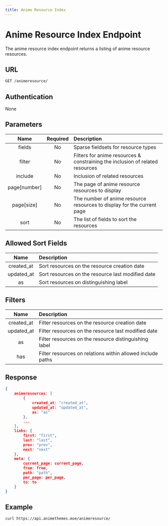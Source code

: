 ```yaml
---
title: Anime Resource Index
---
```


# Anime Resource Index Endpoint

The anime resource index endpoint returns a listing of anime resource resources.

## URL

```sh
GET /animeresource/
```

## Authentication

None

## Parameters

| Name         | Required | Description                                                                   |
| :----------: | :------: | :---------------------------------------------------------------------------- |
| fields       | No       | Sparse fieldsets for resource types                                           |
| filter       | No       | Filters for anime resources & constraining the inclusion of related resources |
| include      | No       | Inclusion of related resources                                                |
| page[number] | No       | The page of anime resource resources to display                               |
| page[size]   | No       | The number of anime resource resources to display for the current page        |
| sort         | No       | The list of fields to sort the resources                                      |

## Allowed Sort Fields

|    Name    | Description                                       |
| :--------: | :------------------------------------------------ |
| created_at | Sort resources on the resource creation date      |
| updated_at | Sort resources on the resource last modified date |
| as         | Sort resources on distinguishing label            |

## Filters

|    Name    | Description                                                |
| :--------: | :--------------------------------------------------------- |
| created_at | Filter resources on the resource creation date             |
| updated_at | Filter resources on the resource last modified date        |
| as         | Filter resources on the resource distinguishing label      |
| has        | Filter resources on relations within allowed include paths |

## Response

```json
{
    animeresources: [
        {
            created_at: "created_at",
            updated_at: "updated_at",
            as: "as"
        },
        ...
    ],
    links: {
        first: "first",
        last: "last",
        prev: "prev",
        next: "next"
    },
    meta: {
        current_page: current_page,
        from: from,
        path: "path",
        per_page: per_page,
        to: to
    }
}
```

## Example

```bash
curl https://api.animethemes.moe/animeresource/
```
